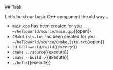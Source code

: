 ## Task

Let's build our basic C++ component the old way...

* `main.cpp` has been created for you `~/helloworld/source/main.cpp`{{open}}
* `CMakeLists.txt` has been created for you `~/helloworld/source/CMakeLists.txt`{{open}}
* `cd helloworld/build`{{execute}}
* `cmake ../source`{{execute}}
* `cmake --build .`{{execute}}
* `./hello`{{execute}}

